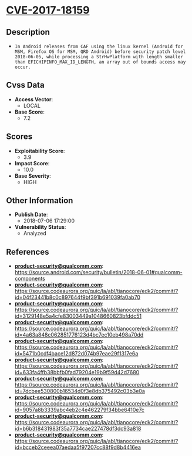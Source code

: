 
# [CVE-2017-18159](https://cve.mitre.org/cgi-bin/cvename.cgi?name=CVE-2017-18159)

## Description

- `In Android releases from CAF using the linux kernel (Android for MSM, Firefox OS for MSM, QRD Android) before security patch level 2018-06-05, while processing a StrHwPlatform with length smaller than EFICHIPINFO_MAX_ID_LENGTH, an array out of bounds access may occur.`

## Cvss Data

- **Access Vector**:
  - LOCAL
- **Base Score**:
  - 7.2

## Scores

- **Exploitability Score**:
  - 3.9
- **Impact Score**:
  - 10.0
- **Base Severity**:
  - HIGH

## Other Information

- **Publish Date**:
  - 2018-07-06 17:29:00
- **Vulnerability Status**:
  - Analyzed

## References

- **product-security@qualcomm.com**: https://source.android.com/security/bulletin/2018-06-01#qualcomm-components
- **product-security@qualcomm.com**: https://source.codeaurora.org/quic/la/abl/tianocore/edk2/commit/?id=04f23441b8c0c897644f9bf391b691039fa0ab70
- **product-security@qualcomm.com**: https://source.codeaurora.org/quic/la/abl/tianocore/edk2/commit/?id=3129148e5a4cfe83003449a1048660823bfddc51
- **product-security@qualcomm.com**: https://source.codeaurora.org/quic/la/abl/tianocore/edk2/commit/?id=4a63a848c062851776123d4bc7ec10eb498a70dd
- **product-security@qualcomm.com**: https://source.codeaurora.org/quic/la/abl/tianocore/edk2/commit/?id=5471b0cdf4bace12d872d074b97eae29f1317e6a
- **product-security@qualcomm.com**: https://source.codeaurora.org/quic/la/abl/tianocore/edk2/commit/?id=633fa4ffb38bbfb0fad79204e19b9f59d42d7680
- **product-security@qualcomm.com**: https://source.codeaurora.org/quic/la/abl/tianocore/edk2/commit/?id=7dcbee530800b16534d0f3e8db375492c03b3e0a
- **product-security@qualcomm.com**: https://source.codeaurora.org/quic/la/abl/tianocore/edk2/commit/?id=9057a8b3339abc4eb2c4e462279f34bbe6410e7c
- **product-security@qualcomm.com**: https://source.codeaurora.org/quic/la/abl/tianocore/edk2/commit/?id=b6b318431983f35a7734cae227478df3dc93a818
- **product-security@qualcomm.com**: https://source.codeaurora.org/quic/la/abl/tianocore/edk2/commit/?id=bcceb2ceeea07aedaa5f97207cc88f9d8b4416ea
